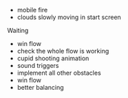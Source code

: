 - mobile fire
- clouds slowly moving in start screen

Waiting
- win flow
- check the whole flow is working
- cupid shooting animation
- sound triggers
- implement all other obstacles
- win flow
- better balancing
